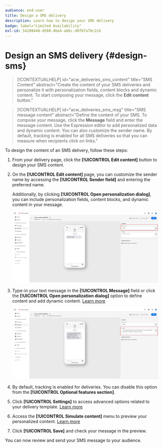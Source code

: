 ```yaml
---
audience: end-user
title: Design a SMS delivery
description: Learn how to design your SMS delivery
badge: label="Limited Availability"
exl-id: 54288448-d568-4be4-ab6c-d0f8fa7bc2cb
---
```

# Design an SMS delivery {#design-sms}

>[!CONTEXTUALHELP]
>id="acw_deliveries_sms_content"
>title="SMS Content"
>abstract="Create the content of your SMS deliveries and personalize it with personalization fields, content blocks and dynamic content. To start composing your message, click the **Edit content** button."

>[!CONTEXTUALHELP]
>id="acw_deliveries_sms_msg"
>title="SMS message content"
>abstract="Define the content of your SMS. To compose your message, click the **Message** field and enter the message content. Use the Expression editor to add personalized data and dynamic content. You can also customize the sender name. By default, tracking is enabled for all SMS deliveries so that you can measure when recipients click on links."

To design the content of an SMS delivery, follow these steps:

1. From your delivery page, click the **[!UICONTROL Edit content]** button to design your SMS content.

1. On the **[!UICONTROL Edit content]** page, you can customize the sender name by accessing the **[!UICONTROL Sender field]** and entering the preferred name. 

    Additionally, by clicking **[!UICONTROL Open personalization dialog]**, you can include personalization fields, content blocks, and dynamic content in your message.

    ![](assets/sms_content_1.png)

1. Type-in your text message in the **[!UICONTROL Message]** field or click the **[!UICONTROL Open personalization dialog]** option to define content and add dynamic content. [Learn more](../personalization/gs-personalization.md)

    ![](assets/sms_content_2.png)

1. By default, tracking is enabled for deliveries. You can disable this option from the **[!UICONTROL Optional features section]**.

1. Click **[!UICONTROL Settings]** to access advanced options related to your delivery template. [Learn more](../advanced-settings/delivery-settings.md)

1. Access the **[!UICONTROL Simulate content]** menu to preview your personalized content. [Learn more](send-sms.md#preview-sms)

1. Click **[!UICONTROL Save]** and check your message in the preview. 

You can now review and send your SMS message to your audience.
